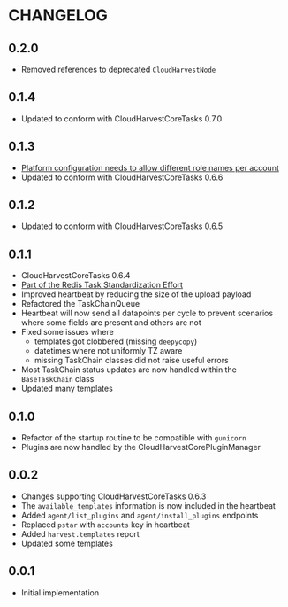 # CHANGELOG

## 0.2.0
- Removed references to deprecated `CloudHarvestNode`

## 0.1.4
- Updated to conform with CloudHarvestCoreTasks 0.7.0

## 0.1.3
- [Platform configuration needs to allow different role names per account](https://github.com/Cloud-Harvest/CloudHarvestAgent/issues/10)
- Updated to conform with CloudHarvestCoreTasks 0.6.6

## 0.1.2
- Updated to conform with CloudHarvestCoreTasks 0.6.5

## 0.1.1
- CloudHarvestCoreTasks 0.6.4
- [Part of the Redis Task Standardization Effort](https://github.com/Cloud-Harvest/CloudHarvestAgent/issues/8)
- Improved heartbeat by reducing the size of the upload payload
- Refactored the TaskChainQueue
- Heartbeat will now send all datapoints per cycle to prevent scenarios where some fields are present and others are not
- Fixed some issues where 
  - templates got clobbered (missing `deepycopy`)
  - datetimes where not uniformly TZ aware
  - missing TaskChain classes did not raise useful errors
- Most TaskChain status updates are now handled within the `BaseTaskChain` class
- Updated many templates

## 0.1.0
- Refactor of the startup routine to be compatible with `gunicorn`
- Plugins are now handled by the CloudHarvestCorePluginManager

## 0.0.2
- Changes supporting CloudHarvestCoreTasks 0.6.3
- The `available_templates` information is now included in the heartbeat
- Added `agent/list_plugins` and `agent/install_plugins` endpoints
- Replaced `pstar` with `accounts` key in heartbeat
- Added `harvest.templates` report
- Updated some templates

## 0.0.1
- Initial implementation
